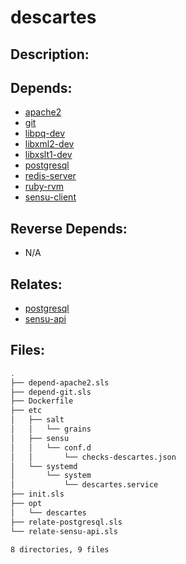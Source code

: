 # descartes

## Description:



## Depends:

  -  [apache2](/salt/apache2)
  -  [git](/salt/git)
  -  [libpq-dev](/salt/libpq-dev)
  -  [libxml2-dev](/salt/libxml2-dev)
  -  [libxslt1-dev](/salt/libxslt1-dev)
  -  [postgresql](/salt/postgresql)
  -  [redis-server](/salt/redis-server)
  -  [ruby-rvm](/salt/ruby-rvm)
  -  [sensu-client](/salt/sensu-client)

## Reverse Depends:

  -  N/A

## Relates:

  -  [postgresql](/salt/postgresql)
  -  [sensu-api](/salt/sensu-api)

## Files:

```bash
.
├── depend-apache2.sls
├── depend-git.sls
├── Dockerfile
├── etc
│   ├── salt
│   │   └── grains
│   ├── sensu
│   │   └── conf.d
│   │       └── checks-descartes.json
│   └── systemd
│       └── system
│           └── descartes.service
├── init.sls
├── opt
│   └── descartes
├── relate-postgresql.sls
└── relate-sensu-api.sls

8 directories, 9 files
```
